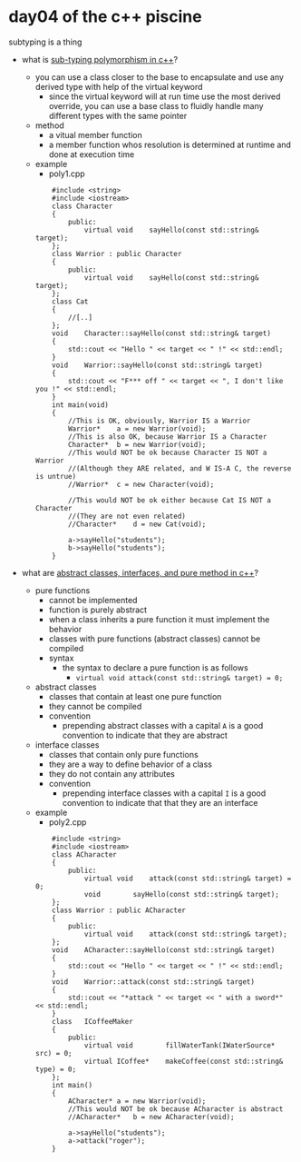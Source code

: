 # day04 of the c++ piscine

subtyping is a thing

* what is [sub-typing polymorphism in c++](https://elearning.intra.42.fr/notions/piscine-c-d04-sub-typing-polymorphism/subnotions/piscine-c-d04-sub-typing-polymorphism-sub-typing-polymorphism/videos/sub-typing-polymorphism-81257a51-9540-4381-ad72-2510d1d12739)?
	* you can use a class closer to the base to encapsulate and use any derived type with help of the virtual keyword
		* since the virtual keyword will at run time use the most derived override, you can use a base class to fluidly handle many different types with the same pointer
	* method
		* a vitual member function
		* a member function whos resolution is determined at runtime and done at execution time
	* example
		* poly1.cpp
		```
			#include <string>
			#include <iostream>
			class Character
			{
				public:
					virtual void	sayHello(const std::string& target);
			};
			class Warrior : public Character
			{
				public:
					virtual void	sayHello(const std::string& target);
			};
			class Cat
			{
				//[..]
			};
			void	Character::sayHello(const std::string& target)
			{
				std::cout << "Hello " << target << " !" << std::endl;
			}
			void	Warrior::sayHello(const std::string& target)
			{
				std::cout << "F*** off " << target << ", I don't like you !" << std::endl;
			}
			int	main(void)
			{
				//This is OK, obviously, Warrior IS a Warrior
				Warrior*	a = new Warrior(void);
				//This is also OK, because Warrior IS a Character
				Character*	b = new Warrior(void);
				//This would NOT be ok because Character IS NOT a Warrior
				//(Although they ARE related, and W IS-A C, the reverse is untrue)
				//Warrior*	c = new Character(void);
				
				//This would NOT be ok either because Cat IS NOT a Character
				//(They are not even related)
				//Character*	d = new Cat(void);
				
				a->sayHello("students");
				b->sayHello("students");
			}
		```

* what are [abstract classes, interfaces, and pure method in c++](https://elearning.intra.42.fr/notions/piscine-c-d04-sub-typing-polymorphism/subnotions/piscine-c-d04-sub-typing-polymorphism-abstract-classes-and-interfaces/videos/abstract-classes-and-interfaces-7f0efb4e-7f91-4730-8e4f-c35b64923f65)?
	* pure functions
		* cannot be implemented
		* function is purely abstract
		* when a class inherits a pure function it must implement the behavior
		* classes with pure functions (abstract classes) cannot be compiled
		* syntax
			* the syntax to declare a pure function is as follows
				* `virtual void	attack(const std::string& target) = 0;`
	* abstract classes
		* classes that contain at least one pure function
		* they cannot be compiled
		* convention
			* prepending abstract classes with a capital `A` is a good convention to indicate that they are abstract
	* interface classes
		* classes that contain only pure functions 
		* they are a way to define behavior of a class
		* they do not contain any attributes
		* convention
			* prepending interface classes with a capital `I` is a good convention to indicate that that they are an interface
	* example
		* poly2.cpp
		```
			#include <string>
			#include <iostream>
			class ACharacter
			{
				public:
					virtual void	attack(const std::string& target) = 0;
					void		sayHello(const std::string& target);
			};
			class Warrior : public ACharacter
			{
				public:
					virtual void	attack(const std::string& target);	
			};
			void	ACharacter::sayHello(const std::string& target)
			{
				std::cout << "Hello " << target << " !" << std::endl;
			}
			void	Warrior::attack(const std::string& target)
			{
				std::cout << "*attack " << target << " with a sword*" << std::endl;
			}
			class	ICoffeeMaker
			{
				public:
					virtual void		fillWaterTank(IWaterSource* src) = 0;
					virtual ICoffee*	makeCoffee(const std::string& type) = 0;
			};
			int	main()
			{
				ACharacter*	a = new Warrior(void);	
				//This would NOT be ok because ACharacter is abstract
				//ACharacter*	b = new ACharacter(void);
				
				a->sayHello("students");
				a->attack("roger");
			}
		```
			


































